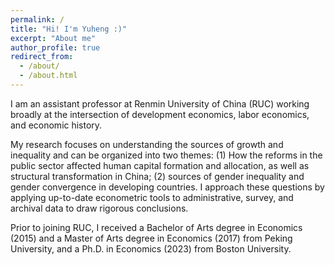 ```yaml
---
permalink: /
title: "Hi! I'm Yuheng :)"
excerpt: "About me"
author_profile: true
redirect_from: 
  - /about/
  - /about.html
---
```



I am an assistant professor at Renmin University of China (RUC) working broadly at the intersection of development economics, labor economics, and economic history.

My research focuses on understanding the sources of growth and inequality and can be organized into two themes: (1) How the reforms in the public sector affected human capital formation and allocation, as well as structural transformation in China; (2) sources of gender inequality and gender convergence in developing countries. I approach these questions by applying up-to-date econometric tools to administrative, survey, and archival data to draw rigorous conclusions.

Prior to joining RUC, I received a Bachelor of Arts degree in Economics (2015) and a Master of Arts degree in Economics (2017) from Peking University, and a Ph.D. in Economics (2023) from Boston University. 
